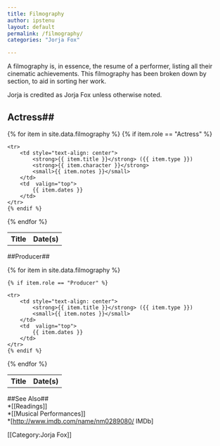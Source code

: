 ```yaml
---
title: Filmography
author: ipstenu
layout: default
permalink: /filmography/
categories: "Jorja Fox"

---
```

A filmography is, in essence, the resume of a performer, listing all their cinematic achievements. This filmography has been broken down by section, to aid in sorting her work.

Jorja is credited as Jorja Fox unless otherwise noted.

## Actress##  

<table class="wikitable" width="90%">
<tbody>

<tr>
	<th> Title </th>
	<th> Date(s)</th>
</tr>

{% for item in site.data.filmography %}
	{% if item.role == "Actress" %}

	<tr>
		<td style="text-align: center">
			<strong>{{ item.title }}</strong> ({{ item.type }})
			<strong>{{ item.character }}</strong>
			<small>{{ item.notes }}</small>
		</td>
		<td  valign="top">
			{{ item.dates }}
		</td>
	</tr>
	{% endif %}
{% endfor %}
</tbody>
</table>

##Producer##  

<table class="wikitable" width="90%">
<tbody>

<tr>
	<th> Title </th>
	<th> Date(s)</th>
</tr>

{% for item in site.data.filmography %}

	{% if item.role == "Producer" %}

	<tr>
		<td style="text-align: center">
			<strong>{{ item.title }}</strong> ({{ item.type }})
			<small>{{ item.notes }}</small>
		</td>
		<td  valign="top">
			{{ item.dates }}
		</td>
	</tr>
	{% endif %}
{% endfor %}
</tbody>
</table>

##See Also##  
*[[Readings]]  
*[[Musical Performances]]  
*[http://www.imdb.com/name/nm0289080/ IMDb]

[[Category:Jorja Fox]]